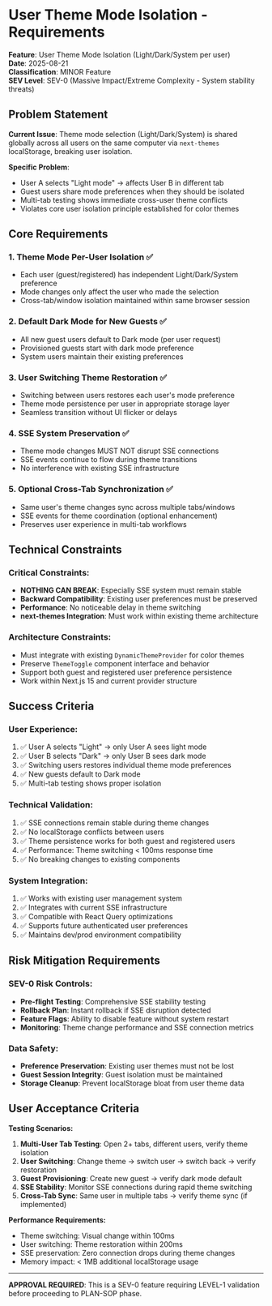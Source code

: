 # User Theme Mode Isolation - Requirements

**Feature**: User Theme Mode Isolation (Light/Dark/System per user)  
**Date**: 2025-08-21  
**Classification**: MINOR Feature  
**SEV Level**: SEV-0 (Massive Impact/Extreme Complexity - System stability threats)

## Problem Statement

**Current Issue**: Theme mode selection (Light/Dark/System) is shared globally across all users on the same computer via `next-themes` localStorage, breaking user isolation.

**Specific Problem**:
- User A selects "Light mode" → affects User B in different tab
- Guest users share mode preferences when they should be isolated  
- Multi-tab testing shows immediate cross-user theme conflicts
- Violates core user isolation principle established for color themes

## Core Requirements

### 1. Theme Mode Per-User Isolation ✅
- Each user (guest/registered) has independent Light/Dark/System preference
- Mode changes only affect the user who made the selection
- Cross-tab/window isolation maintained within same browser session

### 2. Default Dark Mode for New Guests ✅  
- All new guest users default to Dark mode (per user request)
- Provisioned guests start with dark mode preference
- System users maintain their existing preferences

### 3. User Switching Theme Restoration ✅
- Switching between users restores each user's mode preference
- Theme mode persistence per user in appropriate storage layer
- Seamless transition without UI flicker or delays

### 4. SSE System Preservation ✅
- Theme mode changes MUST NOT disrupt SSE connections
- SSE events continue to flow during theme transitions
- No interference with existing SSE infrastructure

### 5. Optional Cross-Tab Synchronization ✅
- Same user's theme changes sync across multiple tabs/windows
- SSE events for theme coordination (optional enhancement)
- Preserves user experience in multi-tab workflows

## Technical Constraints

### Critical Constraints:
- **NOTHING CAN BREAK**: Especially SSE system must remain stable
- **Backward Compatibility**: Existing user preferences must be preserved  
- **Performance**: No noticeable delay in theme switching
- **next-themes Integration**: Must work within existing theme architecture

### Architecture Constraints:
- Must integrate with existing `DynamicThemeProvider` for color themes
- Preserve `ThemeToggle` component interface and behavior
- Support both guest and registered user preference persistence
- Work within Next.js 15 and current provider structure

## Success Criteria

### User Experience:
1. ✅ User A selects "Light" → only User A sees light mode  
2. ✅ User B selects "Dark" → only User B sees dark mode
3. ✅ Switching users restores individual theme mode preferences
4. ✅ New guests default to Dark mode
5. ✅ Multi-tab testing shows proper isolation

### Technical Validation:
1. ✅ SSE connections remain stable during theme changes
2. ✅ No localStorage conflicts between users
3. ✅ Theme persistence works for both guest and registered users
4. ✅ Performance: Theme switching < 100ms response time
5. ✅ No breaking changes to existing components

### System Integration:
1. ✅ Works with existing user management system
2. ✅ Integrates with current SSE infrastructure  
3. ✅ Compatible with React Query optimizations
4. ✅ Supports future authenticated user preferences
5. ✅ Maintains dev/prod environment compatibility

## Risk Mitigation Requirements

### SEV-0 Risk Controls:
- **Pre-flight Testing**: Comprehensive SSE stability testing
- **Rollback Plan**: Instant rollback if SSE disruption detected
- **Feature Flags**: Ability to disable feature without system restart
- **Monitoring**: Theme change performance and SSE connection metrics

### Data Safety:
- **Preference Preservation**: Existing user themes must not be lost
- **Guest Session Integrity**: Guest isolation must be maintained
- **Storage Cleanup**: Prevent localStorage bloat from user theme data

## User Acceptance Criteria

**Testing Scenarios:**
1. **Multi-User Tab Testing**: Open 2+ tabs, different users, verify theme isolation
2. **User Switching**: Change theme → switch user → switch back → verify restoration
3. **Guest Provisioning**: Create new guest → verify dark mode default
4. **SSE Stability**: Monitor SSE connections during rapid theme switching
5. **Cross-Tab Sync**: Same user in multiple tabs → verify theme sync (if implemented)

**Performance Requirements:**
- Theme switching: Visual change within 100ms
- User switching: Theme restoration within 200ms  
- SSE preservation: Zero connection drops during theme changes
- Memory impact: < 1MB additional localStorage usage

---

**APPROVAL REQUIRED**: This is a SEV-0 feature requiring LEVEL-1 validation before proceeding to PLAN-SOP phase.